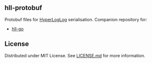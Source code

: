 hll-protobuf
---

Protobuf files for [HyperLogLog](https://en.wikipedia.org/wiki/HyperLogLog) serialisation. Companion repository for:
* [hll-go](https://github.com/kixa/hll-protobuf)

## License

Distributed under MIT License. See [LICENSE.md](LICENSE.md) for more information.
